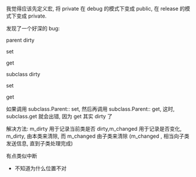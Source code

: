 我觉得应该先定义宏, 将 private 在 debug 的模式下变成 public, 在 release 的模式下变成 private.

发现了一个好深的 bug:

parent dirty

set

get

subclass dirty

set

get

如果调用 subclass.Parent:: set, 然后再调用 subclass.Parent:: get, 这时, subclass.get
就会出错, 因为 get 其实 dirty 了

解决方法:
m_dirty 用于记录当前类是否 dirty,m_changed 用于记录是否变化, m_dirty, 由本类来清除,
而 m_changed 由子类来清除 (m_changed , 相当向子类发送信息, 直到子类处理完成)

有点类似中断


- 不知道为什么位置不对
